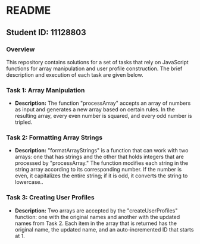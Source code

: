 # README

## Student ID: 11128803

### Overview

This repository contains solutions for a set of tasks that rely on JavaScript functions for array manipulation and user profile construction. The brief description and execution of each task are given below.

### Task 1: Array Manipulation

- **Description:**  The function "processArray" accepts an array of numbers as input and generates a new array based on certain rules. In the resulting array, every even number is squared, and every odd number is tripled.

### Task 2: Formatting Array Strings

- **Description:** "formatArrayStrings" is a function that can work with two arrays: one that has strings and the other that holds integers that are processed by "processArray." The function modifies each string in the string array according to its corresponding number. If the number is even, it capitalizes the entire string; if it is odd, it converts the string to lowercase..


### Task 3: Creating User Profiles

- **Description:** Two arrays are accepted by the "createUserProfiles" function: one with the original names and another with the updated names from Task 2. Each item in the array that is returned has the original name, the updated name, and an auto-incremented ID that starts at 1.